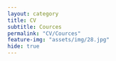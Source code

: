```yaml
---
layout: category
title: CV
subtitle: Cources
permalink: "CV/Cources"
feature-img: "assets/img/28.jpg"
hide: true
---
```

